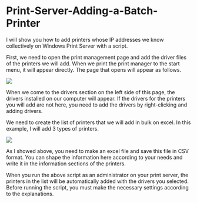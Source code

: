 # Print-Server-Adding-a-Batch-Printer

I will show you how to add printers whose IP addresses we know collectively on Windows Print Server with a script.

 

First, we need to open the print management page and add the driver files of the printers we will add. When we print the print manager to the start menu, it will appear directly. The page that opens will appear as follows.

<img src="https://emingunes.com/wp-content/uploads/2021/06/image-1.png">

When we come to the drivers section on the left side of this page, the drivers installed on our computer will appear. If the drivers for the printers you will add are not here, you need to add the drivers by right-clicking and adding drivers.

We need to create the list of printers that we will add in bulk on excel. In this example, I will add 3 types of printers.

<img src="https://emingunes.com/wp-content/uploads/2021/06/image-2.png">


As I showed above, you need to make an excel file and save this file in CSV format. You can shape the information here according to your needs and write it in the information sections of the printers.

When you run the above script as an administrator on your print server, the printers in the list will be automatically added with the drivers you selected. Before running the script, you must make the necessary settings according to the explanations.
